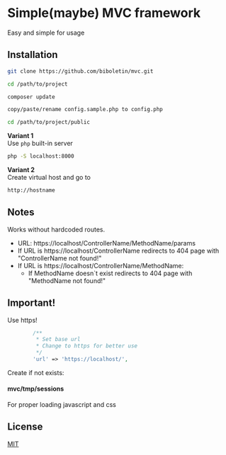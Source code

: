 # Simple(maybe) MVC framework

Easy and simple for usage 

## Installation


```bash
git clone https://github.com/biboletin/mvc.git
```

```bash
cd /path/to/project
```

```bash
composer update
```

```bash
copy/paste/rename config.sample.php to config.php
```

```bash
cd /path/to/project/public
```

**Variant 1**  
Use ```php``` built-in server
```bash
php -S localhost:8000
```
**Variant 2**  
Create virtual host and go to 
```bash
http://hostname
```
## Notes
Works without hardcoded routes.  
* URL: https://localhost/ControllerName/MethodName/params  
* If URL is https://localhost/ControllerName redirects to 404 page with "ControllerName not found!"
* If URL is https://localhost/ControllerName/MethodName:
    * If MethodName doesn`t exist redirects to 404 page with "MethodName not found!"

## Important!
Use https!  

```php
        /**
         * Set base url
         * Change to https for better use
         */
        'url' => 'https://localhost/',
```

Create if not exists:
#### mvc/tmp/sessions

For proper loading javascript and css
## License
[MIT](https://choosealicense.com/licenses/mit/)